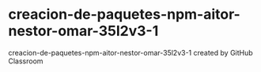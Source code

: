 # creacion-de-paquetes-npm-aitor-nestor-omar-35l2v3-1
creacion-de-paquetes-npm-aitor-nestor-omar-35l2v3-1 created by GitHub Classroom
